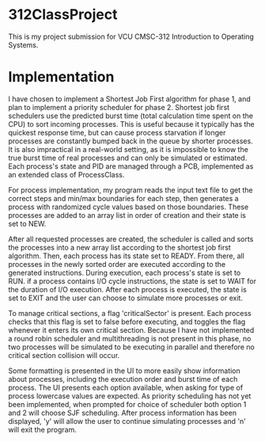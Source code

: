 # 312ClassProject
This is my project submission for VCU CMSC-312 Introduction to Operating Systems.

# **Implementation**
I have chosen to implement a Shortest Job First algorithm for phase 1, and plan to implement a priority scheduler for phase 2. Shortest job first schedulers
use the predicted burst time (total calculation time spent on the CPU) to sort incoming processes. This is useful because it typically has the quickest response
time, but can cause process starvation if longer processes are constantly bumped back in the queue by shorter processes. It is also impractical in a real-world
setting, as it is impossible to know the true burst time of real processes and can only be simulated or estimated. Each process's state and PID are managed through
a PCB, implemented as an extended class of ProcessClass.

For process implementation, my program reads the input text file to get the correct steps and min/max boundaries for each step, then generates a process with randomized
cycle values based on those boundaries. These processes are added to an array list in order of creation and their state is set to NEW.

After all requested processes are created, the scheduler is called and sorts the processes into a new array list according to the shortest job first algorithm. Then,
each process has its state set to READY. From there, all processes in the newly sorted order are executed according to the generated instructions. During execution,
each process's state is set to RUN. if a process contains I/O cycle instructions, the state is set to WAIT for the duration of I/O execution. After each process is
executed, the state is set to EXIT and the user can choose to simulate more processes or exit.

To manage critical sections, a flag 'criticalSector' is present. Each process checks that this flag is set to false before executing, and toggles the flag whenever it
enters its own critical section. Because I have not implemented a round robin scheduler and multithreading is not present in this phase, no two processes will be
simulated to be executing in parallel and therefore no critical section collision will occur.

Some formatting is presented in the UI to more easily show information about processes, including the execution order and burst time of each process. The UI presents each option available, when asking for type of process lowercase values are expected. As priority scheduling has not yet been implemented, when prompted for choice of
scheduler both option 1 and 2 will choose SJF scheduling. After process information has been displayed, 'y' will allow the user to continue simulating processes and 'n' will exit the program.
